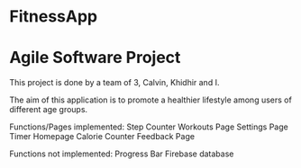 # FitnessApp
# Agile Software Project

This project is done by a team of 3, Calvin, Khidhir and I. 

The aim of this application is to promote a healthier lifestyle among users of different age groups. 

Functions/Pages implemented:
Step Counter
Workouts Page
Settings Page
Timer
Homepage
Calorie Counter
Feedback Page

Functions not implemented:
Progress Bar
Firebase database
